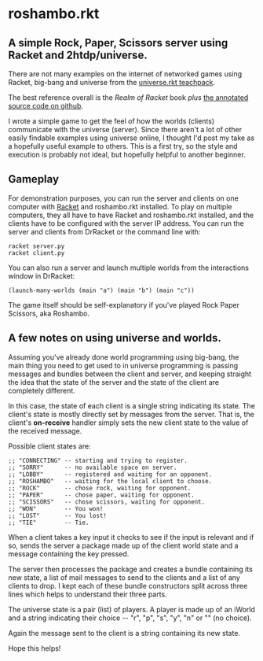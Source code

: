 # roshambo.rkt

## A simple Rock, Paper, Scissors server using Racket and 2htdp/universe.

There are not many examples on the internet of networked games using
Racket, big-bang and universe from the
[universe.rkt teachpack](https://docs.racket-lang.org/teachpack/2htdpuniverse.html).

The best reference overall is the *Realm of Racket* book *plus*
[the annotated source code on github](https://github.com/racket/realm).

I wrote a simple game to get the feel of how the worlds (clients)
communicate with the universe (server).  Since there aren't a lot of other easily
findable examples using universe online, I thought I'd post my take as a hopefully
useful example to others.  This is a first try, so the style and execution
is probably not ideal, but hopefully helpful to another beginner.

## Gameplay

For demonstration purposes, you can run the server and clients on one computer with
[Racket](http://racket-lang.org/) and roshambo.rkt installed.  To play on multiple
computers, they all have to have Racket and roshambo.rkt installed, and the clients
have to be configured with the server IP address.  You can run the server and
clients from DrRacket or the command line with:

```
racket server.py
racket client.py
```

You can also run a server and launch multiple worlds from the interactions window in DrRacket:
```
(launch-many-worlds (main "a") (main "b") (main "c"))
```
The game itself should be self-explanatory if you've played Rock Paper Scissors, aka
Roshambo.

## A few notes on using universe and worlds.

Assuming you've already done world programming using big-bang, the main thing
you need to get used to in universe programming is passing messages and bundles
between the client and server, and keeping straight the idea that the state of
the server and the state of the client are completely different.

In this case, the state of each client is a single string indicating its state.
The client's state is
mostly directly set by messages from the server.  That is, the client's
**on-receive** handler simply sets the new client state to the value of the
received message.

Possible client states are:
```racket
;; "CONNECTING" -- starting and trying to register.
;; "SORRY"      -- no available space on server.
;; "LOBBY"      -- registered and waiting for an opponent.
;; "ROSHAMBO"   -- waiting for the local client to choose.
;; "ROCK"       -- chose rock, waiting for opponent.
;; "PAPER"      -- chose paper, waiting for opponent.
;; "SCISSORS"   -- chose scissors, waiting for opponent.
;; "WON"        -- You won!
;; "LOST"       -- You lost!
;; "TIE"        -- Tie.
```

When a client takes a key input it checks to see if the input is relevant
and if so, sends the server a package made up of the client world state and
a message containing the key pressed.

The server then processes the package and creates a bundle containing its
new state, a list of mail messages to send to the clients and a list of
any clients to drop.  I kept each of these bundle constructors split across
three lines which helps to understand their three parts.

The universe state is a pair (list) of players.  A player is made up of an iWorld
and a string indicating their choice -- "r", "p", "s", "y", "n" or "" (no choice).

Again the message sent to the client is a string containing its new state.

Hope this helps!


